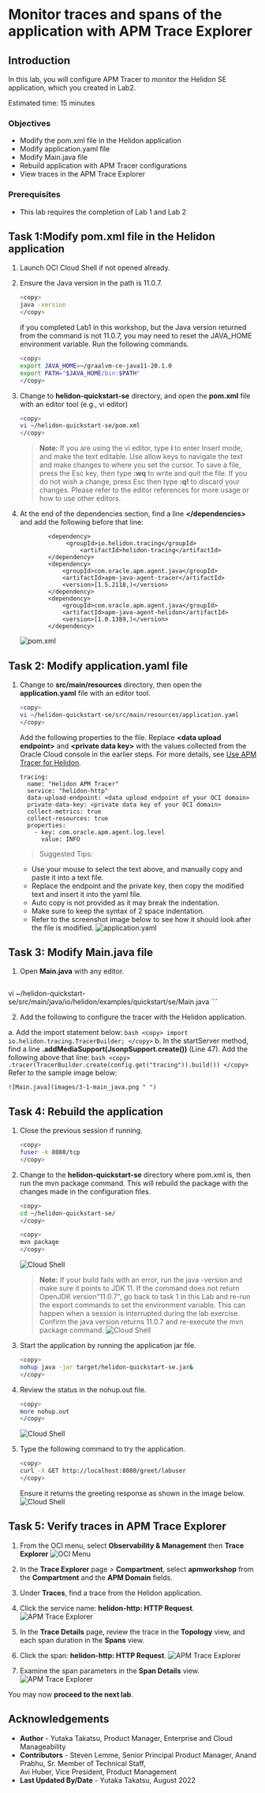 # Monitor traces and spans of the application with APM Trace Explorer

## Introduction

In this lab, you will configure APM Tracer to monitor the Helidon SE application, which you created in Lab2.

Estimated time: 15 minutes

### Objectives

* Modify the pom.xml file in the Helidon application
* Modify application.yaml file
*	Modify Main.java file
*	Rebuild application with APM Tracer configurations
*	View traces in the APM Trace Explorer


### Prerequisites

* This lab requires the completion of Lab 1 and Lab 2

## Task 1:Modify pom.xml file in the Helidon application

1. Launch OCI Cloud Shell if not opened already.

2. Ensure the Java version in the path is 11.0.7.
	``` bash
	<copy>
	java -version
	</copy>
	```

	if you completed Lab1 in this workshop, but the Java version returned from the command is not 11.0.7, you may need to reset the JAVA_HOME environment variable. Run the following commands.

	``` bash
	<copy>
	export JAVA_HOME=~/graalvm-ce-java11-20.1.0
	export PATH="$JAVA_HOME/bin:$PATH"
	</copy>
	```


3. Change to **helidon-quickstart-se** directory, and open the **pom.xml** file with an editor tool (e.g., vi editor)
	``` bash
	<copy>
	vi ~/helidon-quickstart-se/pom.xml
	</copy>
	```

	  >**Note:** If you are using the vi editor, type **i** to enter Insert mode, and make the text editable. Use allow keys to navigate the text and make changes to where you set the cursor. To save a file, press the Esc key, then type **:wq** to write and quit the file. If you do not wish a change, press Esc then type **:q!** to discard your changes. Please refer to the editor references for more usage or how to use other editors.


4.	At the end of the dependencies section, find a line **&lt;/dependencies&gt;** and add the following before that line:

			    <dependency>
			         <groupId>io.helidon.tracing</groupId>
			             <artifactId>helidon-tracing</artifactId>
			    </dependency>
			    <dependency>
			        <groupId>com.oracle.apm.agent.java</groupId>
			        <artifactId>apm-java-agent-tracer</artifactId>
			        <version>[1.5.2118,)</version>
			    </dependency>
			    <dependency>
			        <groupId>com.oracle.apm.agent.java</groupId>
			        <artifactId>apm-java-agent-helidon</artifactId>
			        <version>[1.0.1389,)</version>
			    </dependency>

	![pom.xml](images/1-1-pomxml.png " ")

## Task 2: Modify application.yaml file

1.	Change to **src/main/resources** directory, then open the **application.yaml** file with an editor tool.

	``` bash
	<copy>
	vi ~/helidon-quickstart-se/src/main/resources/application.yaml
	</copy>
	```
	Add the following properties to the file. Replace **&lt;data upload endpoint&gt;** and **&lt;private data key&gt;** with the values collected from the Oracle Cloud console in the earlier steps. For more details, see [Use APM Tracer for Helidon](https://docs.oracle.com/en-us/iaas/application-performance-monitoring/doc/use-apm-tracer-helidon.html).  


		tracing:
		  name: "Helidon APM Tracer"
		  service: "helidon-http"
		  data-upload-endpoint: <data upload endpoint of your OCI domain>
		  private-data-key: <private data key of your OCI domain>
		  collect-metrics: true
		  collect-resources: true
		  properties:
		    - key: com.oracle.apm.agent.log.level
		      value: INFO

	>Suggested Tips:
	- Use your mouse to select the text above, and manually copy and paste it into a text file.
	- Replace the endpoint and the private key, then copy the modified text and insert it into the yaml file.
	- Auto copy is not provided as it may break the indentation.
	- Make sure to keep the syntax of 2 space indentation.
	- Refer to the screenshot image below to see how it should look after the file is modified.
	![application.yaml](images/2-1-applicationyaml.png " ")




## Task 3: Modify Main.java file

1.	Open **Main.java** with any editor.
	``` bash
  <copy>
  vi ~/helidon-quickstart-se/src/main/java/io/helidon/examples/quickstart/se/Main.java
  </copy>
  ```

2. Add the following to configure the tracer with the Helidon application.

 a.	Add the import statement below:
    ``` bash
    <copy>
		import io.helidon.tracing.TracerBuilder;
		</copy>
		```
 b.	In the startServer method, find a line **.addMediaSupport(JsonpSupport.create())** (Line 47). Add the following above that line:
		 ``` bash
		 <copy>
		  .tracer(TracerBuilder.create(config.get("tracing")).build())
		 </copy>
		 ```
Refer to the sample image below:

	![Main.java](images/3-1-main_java.png " ")


## Task 4: Rebuild the application

1.	Close the previous session if running.  
	``` bash
	<copy>
	fuser -k 8080/tcp
	</copy>
	```

2.	Change to the **helidon-quickstart-se** directory where pom.xml is, then run the mvn package command. This will rebuild the package with the changes made in the configuration files.

	``` bash
	<copy>
	cd ~/helidon-quickstart-se/
	</copy>
	```
	``` bash
	<copy>
	mvn package
	</copy>
	```

	![Cloud Shell](images/4-1-mvn.png " ")


	  >**Note:** If your build fails with an error, run the java -version and make sure it points to JDK 11. If the command does not return OpenJDK version"11.0.7", go back to task 1 in this Lab and re-run the export commands to set the environment variable. This can happen when a session is interrupted during the lab exercise. Confirm the java version returns 11.0.7 and re-execute the mvn package command.
		![Cloud Shell](images/4-1-error-mvn.png " ")

3.	Start the application by running the application jar file.
	``` bash
	<copy>
	nohup java -jar target/helidon-quickstart-se.jar&
	</copy>
	```
4.	Review the status in the nohup.out file.
	``` bash
	<copy>
	more nohup.out
	</copy>
	```
	![Cloud Shell](images/4-2-mvn.png " ")

5.	Type the following command to try the application.

	``` bash
	<copy>
	curl -X GET http://localhost:8080/greet/labuser
	</copy>
	```
	Ensure it returns the greeting response as shown in the image below.
	![Cloud Shell](images/4-3-mvn.png " ")

## Task 5: Verify traces in APM Trace Explorer

1.	From the OCI menu, select **Observability & Management** then **Trace Explorer**
	![OCI Menu](images/5-1-oci_menu.png " ")

2.	In the **Trace Explorer** page >  **Compartment**, select **apmworkshop** from the **Compartment** and the **APM Domain** fields.
3.	Under **Traces**, find a trace from the Helidon application.
4.	Click the service name: **helidon-http: HTTP Request**.
	![APM Trace Explorer](images/5-2-trace_explorer.png " ")
5.	In the **Trace Details** page, review the trace in the **Topology** view, and each span duration in the **Spans** view.
6.	Click the span: **helidon-http: HTTP Request**.
	![APM Trace Explorer](images/5-3-trace_explorer.png " ")
7.	Examine the span parameters in the **Span Details** view.
	![APM Trace Explorer](images/5-4-trace_explorer.png " ")


You may now **proceed to the next lab**.

## Acknowledgements

- **Author** - Yutaka Takatsu, Product Manager, Enterprise and Cloud Manageability
- **Contributors** - Steven Lemme, Senior Principal Product Manager,
Anand Prabhu, Sr. Member of Technical Staff,  
Avi Huber, Vice President, Product Management
- **Last Updated By/Date** - Yutaka Takatsu, August 2022
